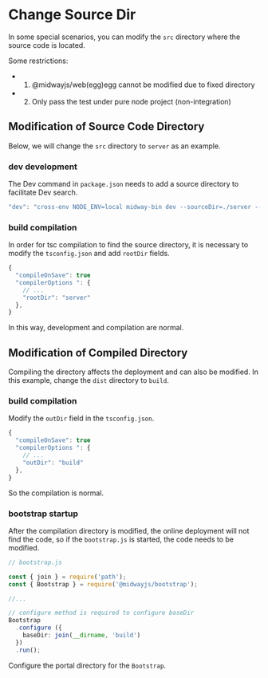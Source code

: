 # Change Source Dir

In some special scenarios, you can modify the `src` directory where the source code is located.


Some restrictions:

- 1. @midwayjs/web(egg)egg cannot be modified due to fixed directory
- 2. Only pass the test under pure node project (non-integration)

## Modification of Source Code Directory

Below, we will change the `src` directory to `server` as an example.

### dev development

The Dev command in `package.json` needs to add a source directory to facilitate Dev search.

```typescript
"dev": "cross-env NODE_ENV=local midway-bin dev --sourceDir=./server --ts ",
```

### build compilation

In order for tsc compilation to find the source directory, it is necessary to modify the `tsconfig.json` and add `rootDir` fields.

```typescript
{
  "compileOnSave": true
  "compilerOptions ": {
    // ...
    "rootDir": "server"
  },
}
```

In this way, development and compilation are normal.


## Modification of Compiled Directory

Compiling the directory affects the deployment and can also be modified. In this example, change the `dist` directory to `build`.

### build compilation

Modify the `outDir` field in the `tsconfig.json`.

```typescript
{
  "compileOnSave": true
  "compilerOptions ": {
    // ...
    "outDir": "build"
  },
}
```

So the compilation is normal.


### bootstrap startup


After the compilation directory is modified, the online deployment will not find the code, so if the `bootstrap.js` is started, the code needs to be modified.

```typescript
// bootstrap.js

const { join } = require('path');
const { Bootstrap } = require('@midwayjs/bootstrap');

//...

// configure method is required to configure baseDir
Bootstrap
  .configure ({
    baseDir: join(__dirname, 'build')
  })
  .run();
```

Configure the portal directory for the `Bootstrap`.
